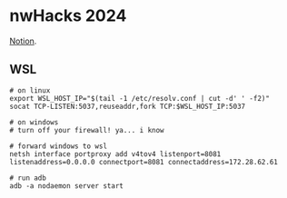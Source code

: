 # nwHacks 2024

[Notion](https://www.notion.so/armin-notes/Nw-Hacks-7fae1e0be8f4421b9334ea3640ebd552?pvs=4).

## WSL

```plaintext
# on linux
export WSL_HOST_IP="$(tail -1 /etc/resolv.conf | cut -d' ' -f2)"
socat TCP-LISTEN:5037,reuseaddr,fork TCP:$WSL_HOST_IP:5037

# on windows
# turn off your firewall! ya... i know

# forward windows to wsl
netsh interface portproxy add v4tov4 listenport=8081 listenaddress=0.0.0.0 connectport=8081 connectaddress=172.28.62.61

# run adb
adb -a nodaemon server start
```
